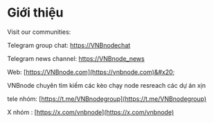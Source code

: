 # Giới thiệu

Visit our communities:

Telegram group chat: [https://VNBnodechat](https://t.me/+4aLsnP6JHhY4YTY1)

Telegram news channel: [https://VNBnode\_news](https://t.me/+IpfWe\_pX7UlkMzY1)

Web: [https://VNBnode.com](https://vnbnode.com)&#x20;

VNBnode chuyên tìm kiếm các kèo chạy node resreach các dự án xịn

tele nhóm: [https://t.me/VNBnodegroup](https://t.me/VNBnodegroup)

X nhóm : [https://x.com/vnbnode](https://x.com/vnbnode)
